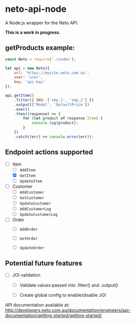 # neto-api-node
A Node.js wrapper for the Neto API.

**This is a work in progress.**

## getProducts example: 
```javascript
const Neto = require('./index');

let api = new Neto({
    url: 'https://mysite.neto.com.au',
    user: 'user',
    key: 'api-key'
});

api.getItem()
    .filter({ SKU: ['smp_1', 'smp_2'] })
    .output(['Model', 'DefaultPrice'])
    .exec()
    .then((response) => {
        for (let product of response.Item) {
            console.log(product);
        }
    })
    .catch((err) => console.error(err));
```


## Endpoint actions supported
- [ ] Item
    - [ ] `AddItem`
    - [x] `GetItem`
    - [ ] `UpdateItem`
- [ ] Customer
    - [ ] `AddCustomer`
    - [ ] `GetCustomer`
    - [ ] `UpdateCustomer`
    - [ ] `AddCustomerLog`
    - [ ] `UpdateCustomerLog`
- [ ] Order
    - [ ] `AddOrder`
    - [ ] `GetOrder`
    - [ ] `UpdateOrder`


## Potential future features
- [ ] JOI validation
    - [ ] Validate values passed into .filter() and .output()
    - [ ] Create global config to enable/disable JOI


API documentation available at:
http://developers.neto.com.au/documentation/engineers/api-documentation/getting-started/getting-started/